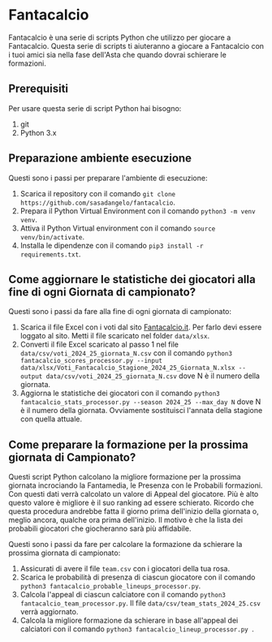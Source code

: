 # Fantacalcio

Fantacalcio è una serie di scripts Python che utilizzo per giocare a Fantacalcio. Questa serie di scripts ti aiuteranno a giocare a Fantacalcio con i tuoi amici sia nella fase dell'Asta che quando dovrai schierare le formazioni.

## Prerequisiti

Per usare questa serie di script Python hai bisogno:
1. git
2. Python 3.x

## Preparazione ambiente esecuzione

Questi sono i passi per preparare l'ambiente di esecuzione:

1. Scarica il repository con il comando `git clone https://github.com/sasadangelo/fantacalcio`.
2. Prepara il Python Virtual Environment con il comando `python3 -m venv venv`.
3. Attiva il Python Virtual environment con il comando `source venv/bin/activate`.
4. Installa le dipendenze con il comando `pip3 install -r requirements.txt`.

## Come aggiornare le statistiche dei giocatori alla fine di ogni Giornata di campionato?

Questi sono i passi da fare alla fine di ogni giornata di campionato:

1. Scarica il file Excel con i voti dal sito [Fantacalcio.it](https://www.fantacalcio.it/voti-fantacalcio-serie-a). Per farlo devi essere loggato al sito. Metti il file scaricato nel folder `data/xlsx`.
2. Converti il file Excel scaricato al passo 1 nel file `data/csv/voti_2024_25_giornata_N.csv` con il comando `python3 fantacalcio_scores_processor.py --input data/xlsx/Voti_Fantacalcio_Stagione_2024_25_Giornata_N.xlsx --output data/csv/voti_2024_25_giornata_N.csv` dove N è il numero della giornata.
3. Aggiorna le statistiche dei giocatori con il comando `python3 fantacalcio_stats_processor.py --season 2024_25 --max_day N` dove N è il numero della giornata. Ovviamente sostituisci l'annata della stagione con quella attuale.

## Come preparare la formazione per la prossima giornata di Campionato?

Questi script Python calcolano la migliore formazione per la prossima giornata incrociando la Fantamedia, le Presenza con le Probabili formazioni. Con questi dati verrà calcolato un valore di Appeal del giocatore. Più è alto questo valore è migliore è il suo ranking ad essere schierato. Ricordo che questa procedura andrebbe fatta il giorno prima dell'inizio della giornata o, meglio ancora, qualche ora prima dell'inizio. Il motivo è che la lista dei probabili giocatori che giocheranno sarà più affidabile.

Questi sono i passi da fare per calcolare la formazione da schierare la prossima giornata di campionato:

1. Assicurati di avere il file `team.csv` con i giocatori della tua rosa.
2. Scarica le probabilità di presenza di ciascun giocatore con il comando `python3 fantacalcio_probable_lineups_processor.py`.
3. Calcola l'appeal di ciascun calciatore con il comando `python3 fantacalcio_team_processor.py`. Il file `data/csv/team_stats_2024_25.csv` verrà aggiornato.
4. Calcola la migliore formazione da schierare in base all'appeal dei calciatori con il comando `python3 fantacalcio_lineup_processor.py `.
